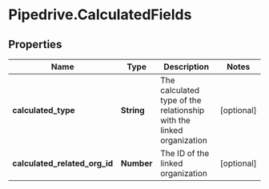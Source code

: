 # Pipedrive.CalculatedFields

## Properties

Name | Type | Description | Notes
------------ | ------------- | ------------- | -------------
**calculated_type** | **String** | The calculated type of the relationship with the linked organization | [optional] 
**calculated_related_org_id** | **Number** | The ID of the linked organization | [optional] 


